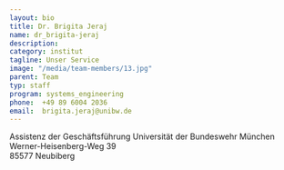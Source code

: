```yaml
---
layout: bio
title: Dr. Brigita Jeraj
name: dr_brigita-jeraj
description: 
category: institut
tagline: Unser Service
image: "/media/team-members/13.jpg"
parent: Team
typ: staff
program: systems_engineering
phone:  +49 89 6004 2036
email:  brigita.jeraj@unibw.de
---
```


Assistenz der Geschäftsführung
Universität der Bundeswehr München<br>
Werner-Heisenberg-Weg 39<br>
85577 Neubiberg<br>

